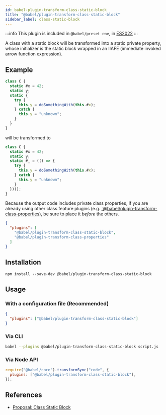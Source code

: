 ```yaml
---
id: babel-plugin-transform-class-static-block
title: "@babel/plugin-transform-class-static-block"
sidebar_label: class-static-block
---
```


:::info
This plugin is included in `@babel/preset-env`, in [ES2022](https://github.com/tc39/proposals/blob/master/finished-proposals.md)
:::

A class with a static block will be transformed into a static private property, whose initializer is the static block wrapped in an IIAFE (immediate invoked arrow function expression).

## Example

```js title="JavaScript"
class C {
  static #x = 42;
  static y;
  static {
    try {
      this.y = doSomethingWith(this.#x);
    } catch {
      this.y = "unknown";
    }
  }
}
```

will be transformed to

```js title="JavaScript"
class C {
  static #x = 42;
  static y;
  static #_ = (() => {
    try {
      this.y = doSomethingWith(this.#x);
    } catch {
      this.y = "unknown";
    }
  })();
}
```

Because the output code includes private class properties, if you are already using other class feature plugins (e.g. [`@babel/plugin-transform-class-properties](plugin-transform-class-properties.md)), be sure to place it _before_ the others.

```json title="babel.config.json"
{
  "plugins": [
    "@babel/plugin-transform-class-static-block",
    "@babel/plugin-transform-class-properties"
  ]
}
```

## Installation

```shell npm2yarn
npm install --save-dev @babel/plugin-transform-class-static-block
```

## Usage

### With a configuration file (Recommended)

```json title="babel.config.json"
{
  "plugins": ["@babel/plugin-transform-class-static-block"]
}
```

### Via CLI

```sh title="Shell"
babel --plugins @babel/plugin-transform-class-static-block script.js
```

### Via Node API

```js title="JavaScript"
require("@babel/core").transformSync("code", {
  plugins: ["@babel/plugin-transform-class-static-block"],
});
```

## References

- [Proposal: Class Static Block](https://github.com/tc39/proposal-class-static-block)
